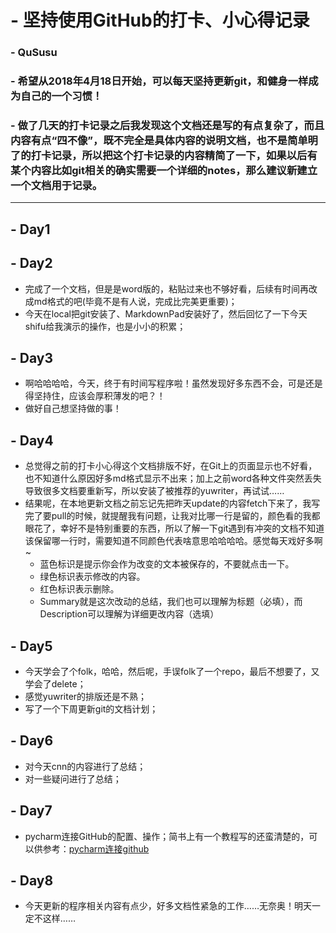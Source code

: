 
# - 坚持使用GitHub的打卡、小心得记录

### - QuSusu
### - 希望从2018年4月18日开始，可以每天坚持更新git，和健身一样成为自己的一个习惯！
### - 做了几天的打卡记录之后我发现这个文档还是写的有点复杂了，而且内容有点“四不像”，既不完全是具体内容的说明文档，也不是简单明了的打卡记录，所以把这个打卡记录的内容精简了一下，如果以后有某个内容比如git相关的确实需要一个详细的notes，那么建议新建立一个文档用于记录。

---

## - Day1
## - Day2
- 完成了一个文档，但是是word版的，粘贴过来也不够好看，后续有时间再改成md格式的吧(毕竟不是有人说，完成比完美更重要)；
- 今天在local把git安装了、MarkdownPad安装好了，然后回忆了一下今天shifu给我演示的操作，也是小小的积累；

## - Day3
- 啊哈哈哈哈，今天，终于有时间写程序啦！虽然发现好多东西不会，可是还是得坚持住，应该会厚积薄发的吧？！
- 做好自己想坚持做的事！

## - Day4
- 总觉得之前的打卡小心得这个文档排版不好，在Git上的页面显示也不好看，也不知道什么原因好多md格式显示不出来；加上之前word各种文件突然丢失导致很多文档要重新写，所以安装了被推荐的yuwriter，再试试……
- 结果呢，在本地更新文档之前忘记先把昨天update的内容fetch下来了，我写完了要pull的时候，就提醒我有问题，让我对比哪一行是留的，颜色看的我都眼花了，幸好不是特别重要的东西，所以了解一下git遇到有冲突的文档不知道该保留哪一行时，需要知道不同颜色代表啥意思哈哈哈哈。感觉每天戏好多啊~
	- 蓝色标识是提示你会作为改变的文本被保存的，不要就点击一下。
	- 绿色标识表示修改的内容。
	- 红色标识表示删除。
	- Summary就是这次改动的总结，我们也可以理解为标题（必填），而Description可以理解为详细更改内容（选填）

## - Day5
- 今天学会了个folk，哈哈，然后呢，手误folk了一个repo，最后不想要了，又学会了delete；
- 感觉yuwriter的排版还是不熟；
- 写了一个下周更新git的文档计划；

## - Day6
- 对今天cnn的内容进行了总结；
- 对一些疑问进行了总结；

## - Day7
- pycharm连接GitHub的配置、操作；简书上有一个教程写的还蛮清楚的，可以供参考：[pycharm连接github](https://www.jianshu.com/p/231584cb735b)

## - Day8
- 今天更新的程序相关内容有点少，好多文档性紧急的工作……无奈奥！明天一定不这样……
